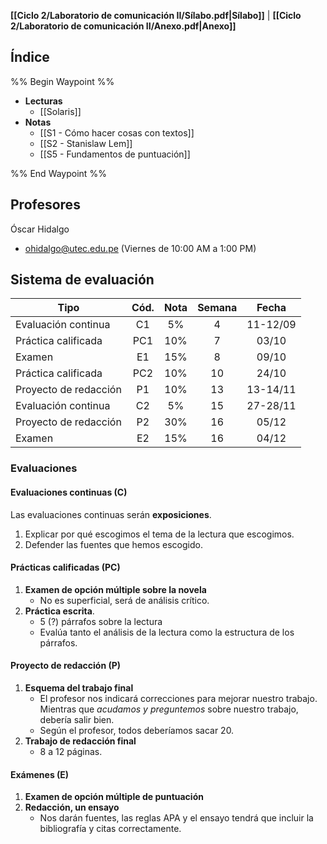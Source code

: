 **[[Ciclo 2/Laboratorio de comunicación II/Sílabo.pdf|Sílabo]]** | **[[Ciclo 2/Laboratorio de comunicación II/Anexo.pdf|Anexo]]**

## Índice

%% Begin Waypoint %%
- **Lecturas**
	- [[Solaris]]
- **Notas**
	- [[S1 - Cómo hacer cosas con textos]]
	- [[S2 - Stanislaw Lem]]
	- [[S5 - Fundamentos de puntuación]]

%% End Waypoint %%

## Profesores

Óscar Hidalgo
- ohidalgo@utec.edu.pe (Viernes de 10:00 AM a 1:00 PM)

## Sistema de evaluación

| Tipo                  | Cód. | Nota | Semana |  Fecha   |
| --------------------- | :--: | :--: | :----: | :------: |
| Evaluación continua   |  C1  |  5%  |   4    | 11-12/09 |
| Práctica calificada   | PC1  | 10%  |   7    |  03/10   |
| Examen                |  E1  | 15%  |   8    |  09/10   |
| Práctica calificada   | PC2  | 10%  |   10   |  24/10   |
| Proyecto de redacción |  P1  | 10%  |   13   | 13-14/11 |
| Evaluación continua   |  C2  |  5%  |   15   | 27-28/11 |
| Proyecto de redacción |  P2  | 30%  |   16   |  05/12   |
| Examen                |  E2  | 15%  |   16   |  04/12   |

### Evaluaciones

#### Evaluaciones continuas (C)

Las evaluaciones continuas serán **exposiciones**.

1. Explicar por qué escogimos el tema de la lectura que escogimos.
2. Defender las fuentes que hemos escogido.

#### Prácticas calificadas (PC)

1. **Examen de opción múltiple sobre la novela**
	- No es superficial, será de análisis crítico.
1. **Práctica escrita**.
	- 5 (?) párrafos sobre la lectura
	- Evalúa tanto el análisis de la lectura como la estructura de los párrafos.

#### Proyecto de redacción (P)

1.  **Esquema del trabajo final**
	- El profesor nos indicará correcciones para mejorar nuestro trabajo. Mientras que *acudamos y preguntemos* sobre nuestro trabajo, debería salir bien.
	- Según el profesor, todos deberíamos sacar 20.
2. **Trabajo de redacción final**
	- 8 a 12 páginas.

#### Exámenes (E)

1. **Examen de opción múltiple de puntuación**
2. **Redacción, un ensayo**
	- Nos darán fuentes, las reglas APA y el ensayo tendrá que incluir la bibliografía y citas correctamente. 
